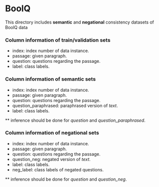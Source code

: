 # BoolQ

This directory includes **semantic** and **negational** consistency datasets of BoolQ data

### Column information of train/validation sets
- index: index number of data instance.
- passage: given paragraph.
- question: questions regarding the passage. 
- label: class labels.

### Column information of **semantic** sets
- index: index number of data instance.
- passage: given paragraph.
- question: questions regarding the passage. 
- question_paraphrased: paraphrased version of *text*.
- label: class labels.

** inference should be done for *question* and *question_paraphrased*.

### Column information of **negational** sets
- index: index number of data instance.
- passage: given paragraph.
- question: questions regarding the passage. 
- question_neg: negated version of *text*.
- label: class labels.
- neg_label: class labels of negated questions.

** inference should be done for *question* and *question_neg*.